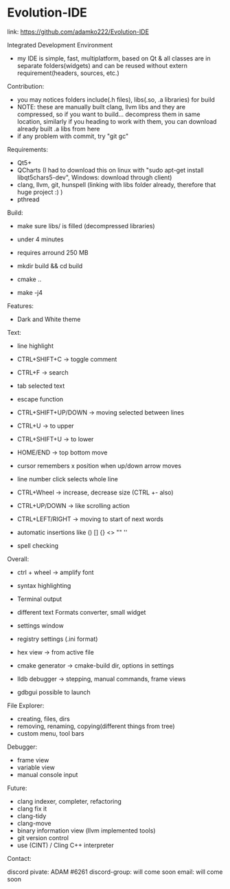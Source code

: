 # Evolution-IDE

link:  https://github.com/adamko222/Evolution-IDE

Integrated Development Environment

- my IDE is simple, fast, multiplatform, based on Qt & all classes are in 
  separate folders(widgets) and can be reused without extern 
  requirement(headers, sources, etc.)
  
Contribution:
- you may notices folders include(.h files), libs(.so, .a libraries) for build
- NOTE: these are manually built clang, llvm libs and they are compressed, so if you want to build... decompress
 them in same location, similarly if you heading to work with them, you can download already built .a libs from here
- if any problem with commit, try "git gc"


Requirements:
* Qt5+
* QCharts (I had to download this on linux with "sudo apt-get install libqt5chars5-dev", Windows: download through client)
* clang, llvm, git, hunspell (linking with libs folder already, therefore that huge project :)  )
* pthread


Build:
* make sure libs/ is filled (decompressed libraries)
* under 4 minutes
* requires arround 250 MB


* mkdir build && cd build
* cmake ..
* make -j4


Features:

* Dark and White theme

Text:

* line highlight
* CTRL+SHIFT+C                  -> toggle comment
* CTRL+F                        -> search
* tab selected text
* escape function
* CTRL+SHIFT+UP/DOWN            -> moving selected between lines
* CTRL+U                        -> to upper
* CTRL+SHIFT+U                  -> to lower
* HOME/END                      -> top bottom move
* cursor remembers x position when up/down arrow moves
* line number click selects whole line
* CTRL+Wheel                    -> increase, decrease size (CTRL +-  also)
* CTRL+UP/DOWN                  -> like scrolling  action
* CTRL+LEFT/RIGHT               -> moving to start of next words
* automatic insertions like  () [] {} <> "" ''

* spell checking

Overall:

* ctrl + wheel -> amplify font
* syntax highlighting
* Terminal output
* different text Formats converter, small widget
* settings window
* registry settings (.ini format)


* hex view                      -> from active file
* cmake generator               -> cmake-build dir, options in settings
* lldb debugger                 -> stepping, manual commands, frame views
* gdbgui possible to launch

File Explorer:

* creating, files, dirs
* removing, renaming, copying(different things from tree)
* custom menu, tool bars

Debugger:

* frame view
* variable view
* manual console input

Future:

* clang indexer, completer, refactoring
* clang fix it
* clang-tidy
* clang-move
* binary information view (llvm implemented tools)
* git version control
* use (CINT) / Cling C++ interpreter



Contact:

discord pivate:  ADAM    #6261
discord-group:   will come soon
email:           will come soon


